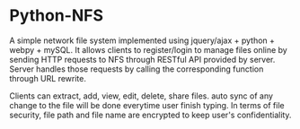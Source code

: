 Python-NFS
==========

A simple network file system implemented using jquery/ajax + python + webpy + mySQL. It allows clients to register/login to manage files online by sending HTTP requests to NFS through RESTful API provided by server. Server handles those requests by calling the corresponding function through URL rewrite. 

Clients can extract, add, view, edit, delete, share files. auto sync of any change to the file will be done everytime user finish typing. In terms of file security, file path and file name are encrypted to keep user's confidentiality.
